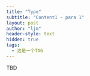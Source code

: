 ```yaml
---
title: "Type"
subtitle: "Content1 - para 1"
layout: post
author: "ljm"
header-style: text
hidden: true
tags:
  - 这是一个TAG
---
```


TBD
